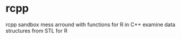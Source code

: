 # rcpp
rcpp sandbox
mess arround with functions for R in C++
examine data structures from STL for R
